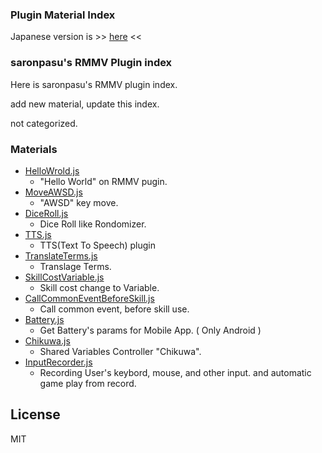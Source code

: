 ### Plugin Material Index

Japanese version is >> [here](/README.md) <<

### saronpasu's RMMV Plugin index

Here is saronpasu's RMMV plugin index.

add new material, update this index.

not categorized.

### Materials

- [HelloWrold.js](/HelloWorld/)
   - "Hello World" on RMMV pugin.
- [MoveAWSD.js](/MoveAWSD/)
   - "AWSD" key move.
- [DiceRoll.js](/DiceRoll/)
   - Dice Roll like Rondomizer.
- [TTS.js](/TTS/)
   - TTS(Text To Speech) plugin
- [TranslateTerms.js](/TranslateTerms/)
   - Translage Terms.
- [SkillCostVariable.js](/SkillCostVariable/)
   - Skill cost change to Variable.
- [CallCommonEventBeforeSkill.js](/CallCommonEventBeforeSkill/)
   - Call common event, before skill use.
- [Battery.js](/Battery/)
   - Get Battery's params for Mobile App. ( Only Android )
- [Chikuwa.js](/Chikuwa/)
   - Shared Variables Controller "Chikuwa".
- [InputRecorder.js](/InputRecorder/)
   - Recording User's keybord, mouse, and other input. and automatic game play from record.

## License
MIT
